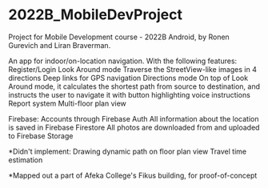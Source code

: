 # 2022B_MobileDevProject
Project for Mobile Development course - 2022B Android, 
by Ronen Gurevich and Liran Braverman.

An app for indoor/on-location navigation.
With the following features:
	Register/Login
	Look Around mode
		Traverse the StreetView-like images in 4 directions
	Deep links for GPS navigation
	Directions mode
		On top of Look Around mode,
		it calculates the shortest path from source to destination,
		and instructs the user to navigate it with 
			button highlighting
			voice instructions
	Report system
	Multi-floor plan view
	
Firebase:
	Accounts through Firebase Auth
	All information about the location is saved in Firebase Firestore
	All photos are downloaded from and uploaded to Firebase Storage

*Didn't implement:
	Drawing dynamic path on floor plan view
	Travel time estimation

*Mapped out a part of Afeka College's Fikus building, for proof-of-concept
